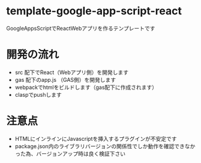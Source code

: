 # template-google-app-script-react
GoogleAppsScriptでReactWebアプリを作るテンプレートです

# 開発の流れ
- src 配下でReact（Webアプリ側）を開発します
- gas 配下のapp.js （GAS側）を開発します
- webpackでhtmlをビルドします（gas配下に作成されます）
- claspでpushします

# 注意点
- HTMLにインラインにJavascriptを挿入するプラグインが不安定です
- package.json内のライブラリバージョンの関係性でしか動作を確認できなかった為、バージョンアップ時は良く検証下さい